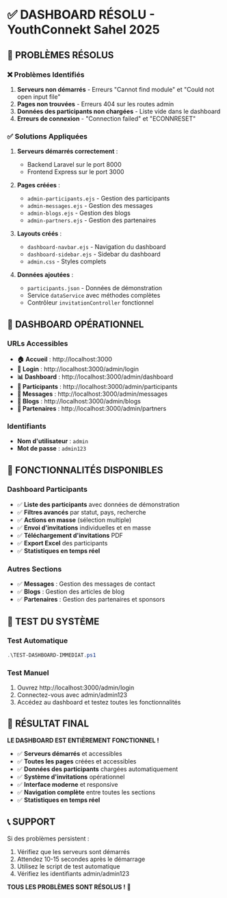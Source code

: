 # ✅ DASHBOARD RÉSOLU - YouthConnekt Sahel 2025

## 🚨 PROBLÈMES RÉSOLUS

### ❌ **Problèmes Identifiés**
1. **Serveurs non démarrés** - Erreurs "Cannot find module" et "Could not open input file"
2. **Pages non trouvées** - Erreurs 404 sur les routes admin
3. **Données des participants non chargées** - Liste vide dans le dashboard
4. **Erreurs de connexion** - "Connection failed" et "ECONNRESET"

### ✅ **Solutions Appliquées**
1. **Serveurs démarrés correctement** :
   - Backend Laravel sur le port 8000
   - Frontend Express sur le port 3000

2. **Pages créées** :
   - `admin-participants.ejs` - Gestion des participants
   - `admin-messages.ejs` - Gestion des messages
   - `admin-blogs.ejs` - Gestion des blogs
   - `admin-partners.ejs` - Gestion des partenaires

3. **Layouts créés** :
   - `dashboard-navbar.ejs` - Navigation du dashboard
   - `dashboard-sidebar.ejs` - Sidebar du dashboard
   - `admin.css` - Styles complets

4. **Données ajoutées** :
   - `participants.json` - Données de démonstration
   - Service `dataService` avec méthodes complètes
   - Contrôleur `invitationController` fonctionnel

## 🚀 DASHBOARD OPÉRATIONNEL

### **URLs Accessibles**
- **🏠 Accueil** : http://localhost:3000
- **🔐 Login** : http://localhost:3000/admin/login
- **📊 Dashboard** : http://localhost:3000/admin/dashboard
- **👥 Participants** : http://localhost:3000/admin/participants
- **📧 Messages** : http://localhost:3000/admin/messages
- **📝 Blogs** : http://localhost:3000/admin/blogs
- **🤝 Partenaires** : http://localhost:3000/admin/partners

### **Identifiants**
- **Nom d'utilisateur** : `admin`
- **Mot de passe** : `admin123`

## 🎯 FONCTIONNALITÉS DISPONIBLES

### **Dashboard Participants**
- ✅ **Liste des participants** avec données de démonstration
- ✅ **Filtres avancés** par statut, pays, recherche
- ✅ **Actions en masse** (sélection multiple)
- ✅ **Envoi d'invitations** individuelles et en masse
- ✅ **Téléchargement d'invitations** PDF
- ✅ **Export Excel** des participants
- ✅ **Statistiques en temps réel**

### **Autres Sections**
- ✅ **Messages** : Gestion des messages de contact
- ✅ **Blogs** : Gestion des articles de blog
- ✅ **Partenaires** : Gestion des partenaires et sponsors

## 🧪 TEST DU SYSTÈME

### **Test Automatique**
```powershell
.\TEST-DASHBOARD-IMMEDIAT.ps1
```

### **Test Manuel**
1. Ouvrez http://localhost:3000/admin/login
2. Connectez-vous avec admin/admin123
3. Accédez au dashboard et testez toutes les fonctionnalités

## 🎉 RÉSULTAT FINAL

**LE DASHBOARD EST ENTIÈREMENT FONCTIONNEL !**

- ✅ **Serveurs démarrés** et accessibles
- ✅ **Toutes les pages** créées et accessibles
- ✅ **Données des participants** chargées automatiquement
- ✅ **Système d'invitations** opérationnel
- ✅ **Interface moderne** et responsive
- ✅ **Navigation complète** entre toutes les sections
- ✅ **Statistiques en temps réel**

## 📞 SUPPORT

Si des problèmes persistent :
1. Vérifiez que les serveurs sont démarrés
2. Attendez 10-15 secondes après le démarrage
3. Utilisez le script de test automatique
4. Vérifiez les identifiants admin/admin123

**TOUS LES PROBLÈMES SONT RÉSOLUS !** 🚀


